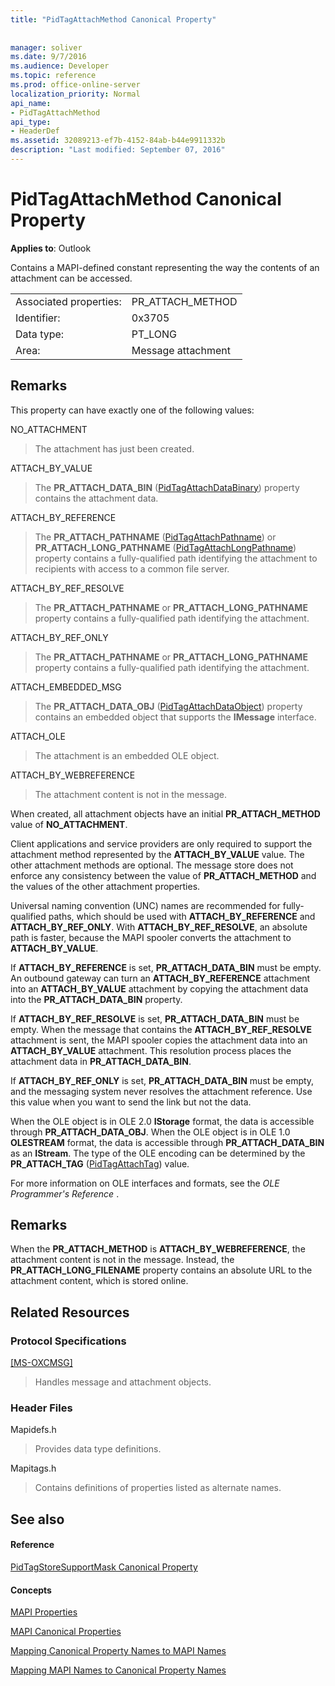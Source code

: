 ```yaml
---
title: "PidTagAttachMethod Canonical Property"
 
 
manager: soliver
ms.date: 9/7/2016
ms.audience: Developer
ms.topic: reference
ms.prod: office-online-server
localization_priority: Normal
api_name:
- PidTagAttachMethod
api_type:
- HeaderDef
ms.assetid: 32089213-ef7b-4152-84ab-b44e9911332b
description: "Last modified: September 07, 2016"
---
```


# PidTagAttachMethod Canonical Property

 
  
**Applies to**: Outlook 
  
Contains a MAPI-defined constant representing the way the contents of an attachment can be accessed. 
  
|||
|:-----|:-----|
|Associated properties:  <br/> |PR_ATTACH_METHOD  <br/> |
|Identifier:  <br/> |0x3705  <br/> |
|Data type:  <br/> |PT_LONG  <br/> |
|Area:  <br/> |Message attachment  <br/> |
   
## Remarks

This property can have exactly one of the following values:
  
NO_ATTACHMENT 
  
> The attachment has just been created. 
    
ATTACH_BY_VALUE 
  
> The **PR_ATTACH_DATA_BIN** ([PidTagAttachDataBinary](pidtagattachdatabinary-canonical-property.md)) property contains the attachment data. 
    
ATTACH_BY_REFERENCE 
  
> The **PR_ATTACH_PATHNAME** ([PidTagAttachPathname](pidtagattachpathname-canonical-property.md)) or **PR_ATTACH_LONG_PATHNAME** ([PidTagAttachLongPathname](pidtagattachlongpathname-canonical-property.md)) property contains a fully-qualified path identifying the attachment to recipients with access to a common file server. 
    
ATTACH_BY_REF_RESOLVE 
  
> The **PR_ATTACH_PATHNAME** or **PR_ATTACH_LONG_PATHNAME** property contains a fully-qualified path identifying the attachment. 
    
ATTACH_BY_REF_ONLY 
  
> The **PR_ATTACH_PATHNAME** or **PR_ATTACH_LONG_PATHNAME** property contains a fully-qualified path identifying the attachment. 
    
ATTACH_EMBEDDED_MSG 
  
> The **PR_ATTACH_DATA_OBJ** ([PidTagAttachDataObject](pidtagattachdataobject-canonical-property.md)) property contains an embedded object that supports the **IMessage** interface. 
    
ATTACH_OLE 
  
> The attachment is an embedded OLE object.
    
ATTACH_BY_WEBREFERENCE 
  
> The attachment content is not in the message. 
    
When created, all attachment objects have an initial **PR_ATTACH_METHOD** value of **NO_ATTACHMENT**. 
  
Client applications and service providers are only required to support the attachment method represented by the **ATTACH_BY_VALUE** value. The other attachment methods are optional. The message store does not enforce any consistency between the value of **PR_ATTACH_METHOD** and the values of the other attachment properties. 
  
Universal naming convention (UNC) names are recommended for fully-qualified paths, which should be used with **ATTACH_BY_REFERENCE** and **ATTACH_BY_REF_ONLY**. With **ATTACH_BY_REF_RESOLVE**, an absolute path is faster, because the MAPI spooler converts the attachment to **ATTACH_BY_VALUE**. 
  
If **ATTACH_BY_REFERENCE** is set, **PR_ATTACH_DATA_BIN** must be empty. An outbound gateway can turn an **ATTACH_BY_REFERENCE** attachment into an **ATTACH_BY_VALUE** attachment by copying the attachment data into the **PR_ATTACH_DATA_BIN** property. 
  
If **ATTACH_BY_REF_RESOLVE** is set, **PR_ATTACH_DATA_BIN** must be empty. When the message that contains the **ATTACH_BY_REF_RESOLVE** attachment is sent, the MAPI spooler copies the attachment data into an **ATTACH_BY_VALUE** attachment. This resolution process places the attachment data in **PR_ATTACH_DATA_BIN**. 
  
If **ATTACH_BY_REF_ONLY** is set, **PR_ATTACH_DATA_BIN** must be empty, and the messaging system never resolves the attachment reference. Use this value when you want to send the link but not the data. 
  
When the OLE object is in OLE 2.0 **IStorage** format, the data is accessible through **PR_ATTACH_DATA_OBJ**. When the OLE object is in OLE 1.0 **OLESTREAM** format, the data is accessible through **PR_ATTACH_DATA_BIN** as an **IStream**. The type of the OLE encoding can be determined by the **PR_ATTACH_TAG** ([PidTagAttachTag](pidtagattachtag-canonical-property.md)) value. 
  
For more information on OLE interfaces and formats, see the  *OLE Programmer's Reference*  . 
  
## Remarks

When the **PR_ATTACH_METHOD** is **ATTACH_BY_WEBREFERENCE**, the attachment content is not in the message. Instead, the **PR_ATTACH_LONG_FILENAME** property contains an absolute URL to the attachment content, which is stored online. 
  
## Related Resources

### Protocol Specifications

[[MS-OXCMSG]](http://msdn.microsoft.com/library/7fd7ec40-deec-4c06-9493-1bc06b349682%28Office.15%29.aspx)
  
> Handles message and attachment objects.
    
### Header Files

Mapidefs.h
  
> Provides data type definitions.
    
Mapitags.h
  
> Contains definitions of properties listed as alternate names.
    
## See also

#### Reference

[PidTagStoreSupportMask Canonical Property](pidtagstoresupportmask-canonical-property.md)
#### Concepts

[MAPI Properties](mapi-properties.md)
  
[MAPI Canonical Properties](mapi-canonical-properties.md)
  
[Mapping Canonical Property Names to MAPI Names](mapping-canonical-property-names-to-mapi-names.md)
  
[Mapping MAPI Names to Canonical Property Names](mapping-mapi-names-to-canonical-property-names.md)

